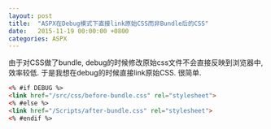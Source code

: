 ```yaml
---
layout: post
title:  "ASPX在Debug模式下直接link原始CSS而非Bundle后的CSS"
date:   2015-11-19 00:00:00 +0800
categories: ASPX
---
```



由于对CSS做了bundle, debug的时候修改原始css文件不会直接反映到浏览器中, 效率较低. 于是我想在debug的时候直接link原始CSS. 很简单.

```aspx
<% #if DEBUG %>
<link href="/src/css/before-bundle.css" rel="stylesheet">
<% #else %>
<link href="/Scripts/after-bundle.css" rel="stylesheet">
<% #endif %>
```